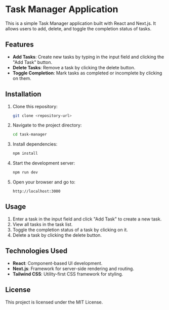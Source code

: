 # Task Manager Application

This is a simple Task Manager application built with React and Next.js. It allows users to add, delete, and toggle the completion status of tasks.

## Features

- **Add Tasks**: Create new tasks by typing in the input field and clicking the "Add Task" button.
- **Delete Tasks**: Remove a task by clicking the delete button.
- **Toggle Completion**: Mark tasks as completed or incomplete by clicking on them.


## Installation

1. Clone this repository:

   ```bash
   git clone <repository-url>
   ```

2. Navigate to the project directory:

   ```bash
   cd task-manager
   ```

3. Install dependencies:

   ```bash
   npm install
   ```

4. Start the development server:

   ```bash
   npm run dev
   ```

5. Open your browser and go to:

   ```
   http://localhost:3000
   ```

## Usage

1. Enter a task in the input field and click "Add Task" to create a new task.
2. View all tasks in the task list.
3. Toggle the completion status of a task by clicking on it.
4. Delete a task by clicking the delete button.

## Technologies Used

- **React**: Component-based UI development.
- **Next.js**: Framework for server-side rendering and routing.
- **Tailwind CSS**: Utility-first CSS framework for styling.

## License

This project is licensed under the MIT License.

